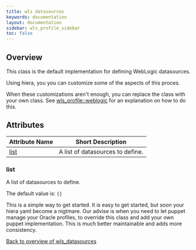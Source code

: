 ```yaml
---
title: wls datasources
keywords: documentation
layout: documentation
sidebar: wls_profile_sidebar
toc: false
---
```

## Overview

This class is the default implementation for defining WebLogic datasources. 

Using hiera, you you can customize some of the aspects of this proces.

When these customizations aren't enough, you can replace the class with your own class. See [wls_profile::weblogic](./weblogic.html) for an explanation on how to do this.





## Attributes



Attribute Name                | Short Description                |
----------------------------- | -------------------------------- |
[list](#wls_datasources_list) | A list of datasources to define. |




### list<a name='wls_datasources_list'>



A list of datasources to define.

The default value is: `{}`

This is a simple way to get started. It is easy to get started, but soon your hiera yaml become a nigtmare. Our advise is when you need to let puppet manage your Oracle profiles, to override this class and  add your own puppet implementation. This is much better maintainable and adds more consistency.

[Back to overview of wls_datasources](#attributes)

